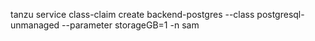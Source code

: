 tanzu service class-claim create backend-postgres --class postgresql-unmanaged --parameter storageGB=1 -n sam